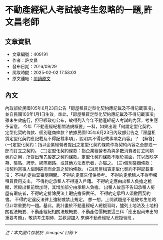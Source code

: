 # 不動產經紀人考試被考生忽略的一題,許文昌老師

## 文章資訊
- 文章編號：409191
- 作者：許文昌
- 發布日期：2016/09/29
- 爬取時間：2025-02-02 17:58:03
- 原文連結：[閱讀原文](https://real-estate.get.com.tw/Columns/detail.aspx?no=409191)

## 內文
內政部於民國105年6月23日公告「房屋租賃定型化契約應記載及不得記載事項」，並自民國106年1月1日生效。準此，「房屋租賃定型化契約應記載及不得記載事項」雖未生效施行，但已經政府公布，故得列入今年不動產經紀人考試的內容，考生應予留意。
今年「不動產經紀相關法規概要」一科，如果出現「何謂定型化契約、定型化契約條款、個別磋商條款？依據民國105年6月23日內政部公告之『房屋租賃定型化契約應記載及不得記載事項』，說明其不得記載事項之內容」？
【解答】
(一)定型化契約：指以企業經營者提出之定型化契約條款作為契約內容之全部或一部而訂立之契約。
(二)定型化契約條款：指企業經營者為與多數消費者訂立同類契約之用，所提出預先擬定之契約條款。定型化契約條款不限於書面，其以放映字幕、張貼、牌示、網際網路、或其他方法表示者，亦屬之。
(三)個別磋商條款：指契約當事人個別磋商而合意之契約條款。
(四)房屋租賃定型化契約不得記載事項：
不得約定拋棄審閱期間。
不得約定廣告僅供參考。
不得約定承租人不得申報租賃費用支出。
不得約定承租人不得遷入戶籍。
不得約定應由出租人負擔之稅賦，若較出租前增加時，其增加部分由承租人負擔。
出租人故意不告知承租人房屋有瑕疵者，不得約定排除民法上瑕疵擔保責任。
不得約定承租人須繳回契約書。
不得約定違反法律上強制或禁止規定。
想一想，上開試題是不是被考生忽略但非常重要的一題。基此，我計畫於不動產經紀人總複習時，臚列土地法及土地相關稅法概要、不動產經紀相關法規概要、不動產估價概要這三科「應出但尚未出的重要考題」，敬請考生期待，並歡迎加入
來勝不動產經紀人總複習班
。

---
*注：本文圖片存放於 ./images/ 目錄下*
